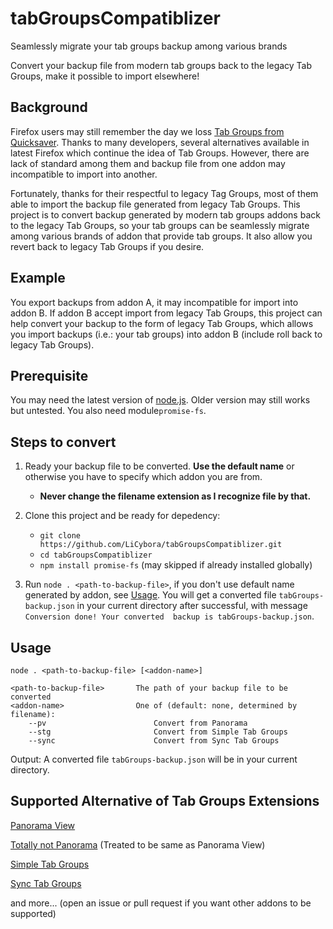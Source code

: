 # tabGroupsCompatiblizer

Seamlessly migrate your tab groups backup among various brands 

Convert your backup file from modern tab groups back to the legacy Tab Groups, 
make it possible to import elsewhere!

## Background

Firefox users may still remember the day we loss 
[Tab Groups from Quicksaver](https://github.com/Quicksaver/Tab-Groups). 
Thanks to many developers, several alternatives available in latest Firefox 
which continue the idea of Tab Groups. However, there are lack of standard 
among them and backup file from one addon may incompatible to import into another.

Fortunately, thanks for their respectful to legacy Tag Groups, most of them able 
to import the backup file generated from legacy Tab Groups. This project is to 
convert backup generated by modern tab groups addons back to the legacy Tab 
Groups, so your tab groups can be seamlessly migrate among various brands of 
addon that provide tab groups. It also allow you revert back to legacy Tab 
Groups if you desire.

## Example

You export backups from addon A, it may incompatible for import into addon B. 
If addon B accept import from legacy Tab Groups, this project can help convert
your backup to the form of legacy Tab Groups, which allows you import backups
(i.e.: your tab groups) into addon B (include roll back to legacy Tab Groups).


## Prerequisite

You may need the latest version of [node.js](https://nodejs.org/en/). Older 
version may still works but untested. You also need module`promise-fs`.

## Steps to convert

1. Ready your backup file to be converted. **Use the default name** or 
otherwise you have to specify which addon you are from.
	- **Never change the filename extension as I recognize file by that.**

2. Clone this project and be ready for depedency:
	- `git clone https://github.com/LiCybora/tabGroupsCompatiblizer.git`
	- `cd tabGroupsCompatiblizer`
	- `npm install promise-fs` (may skipped if already installed globally)

3. Run `node . <path-to-backup-file>`, if you don't use default name generated 
	by addon, see [Usage](https://github.com/LiCybora/tabGroupsCompatiblizer#usage). 
	You will get a converted file `tabGroups-backup.json` in your current 
	directory after successful, with message `Conversion done! Your converted 
	backup is tabGroups-backup.json`.

## Usage
```
node . <path-to-backup-file> [<addon-name>] 

<path-to-backup-file>		The path of your backup file to be converted
<addon-name>				One of (default: none, determined by filename):
	--pv						Convert from Panorama
	--stg						Convert from Simple Tab Groups
	--sync						Convert from Sync Tab Groups

```

Output: A converted file `tabGroups-backup.json` will be in your current directory.

## Supported Alternative of Tab Groups Extensions

[Panorama View](https://github.com/photodiode/panorama-view)

[Totally not Panorama](https://github.com/nyordanov/panorama) (Treated to be same as Panorama View)

[Simple Tab Groups](https://github.com/Drive4ik/simple-tab-groups)

[Sync Tab Groups](https://github.com/Morikko/sync-tab-groups)

and more... (open an issue or pull request if you want other addons to be supported)
